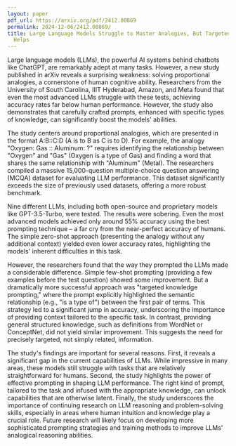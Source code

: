 ```yaml
---
layout: paper
pdf_url: https://arxiv.org/pdf/2412.00869
permalink: 2024-12-06/2412.00869/
title: Large Language Models Struggle to Master Analogies, But Targeted Knowledge
  Helps
---
```




Large language models (LLMs), the powerful AI systems behind chatbots like ChatGPT, are remarkably adept at many tasks.  However, a new study published in arXiv reveals a surprising weakness:  solving proportional analogies, a cornerstone of human cognitive ability.  Researchers from the University of South Carolina, IIIT Hyderabad, Amazon, and Meta found that even the most advanced LLMs struggle with these tests, achieving accuracy rates far below human performance.  However, the study also demonstrates that carefully crafted prompts, enhanced with specific types of knowledge, can significantly boost the models' abilities.

The study centers around proportional analogies, which are presented in the format A:B::C:D (A is to B as C is to D).  For example, the analogy "Oxygen: Gas :: Aluminum: ?" requires identifying the relationship between "Oxygen" and "Gas" (Oxygen is a type of Gas) and finding a word that shares the same relationship with "Aluminum" (Metal).  The researchers compiled a massive 15,000-question multiple-choice question answering (MCQA) dataset for evaluating LLM performance.  This dataset significantly exceeds the size of previously used datasets, offering a more robust benchmark.

Nine different LLMs, including both open-source and proprietary models like GPT-3.5-Turbo, were tested.  The results were sobering.  Even the most advanced models achieved only around 55% accuracy using the best prompting technique – a far cry from the near-perfect accuracy of humans.  The simple zero-shot approach (presenting the analogy without any additional context) yielded even lower accuracy rates, highlighting the models' inherent difficulties in this task.

However, the researchers found that the way they prompted the LLMs made a considerable difference.  Simple few-shot prompting (providing a few examples before the test question) showed some improvement. But a dramatically more successful approach was "targeted knowledge prompting," where the prompt explicitly highlighted the semantic relationship (e.g., "is a type of") between the first pair of terms.  This strategy led to a significant jump in accuracy, underscoring the importance of providing context tailored to the specific task.  In contrast, providing general structured knowledge, such as definitions from WordNet or ConceptNet, did not yield similar improvement.  This suggests the need for precisely targeted, not simply related, information.

The study's findings are important for several reasons.  First, it reveals a significant gap in the current capabilities of LLMs. While impressive in many areas, these models still struggle with tasks that are relatively straightforward for humans. Second, the study highlights the power of effective prompting in shaping LLM performance. The right kind of prompt, tailored to the task and infused with the appropriate knowledge, can unlock capabilities that are otherwise latent.  Finally, the study underscores the importance of continuing research on LLM reasoning and problem-solving skills, especially in areas where human intuition and knowledge play a crucial role. Future research will likely focus on developing more sophisticated prompting strategies and training methods to improve LLMs' analogical reasoning abilities.